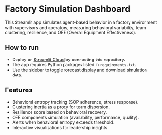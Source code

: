 # Factory Simulation Dashboard

This Streamlit app simulates agent-based behavior in a factory environment with supervisors and operators, measuring behavioral variability, team clustering, resilience, and OEE (Overall Equipment Effectiveness).

## How to run

- Deploy on [Streamlit Cloud](https://streamlit.io/cloud) by connecting this repository.
- The app requires Python packages listed in `requirements.txt`.
- Use the sidebar to toggle forecast display and download simulation data.

## Features

- Behavioral entropy tracking (SOP adherence, stress response).
- Clustering inertia as a proxy for team dispersion.
- Resilience score based on behavioral recovery.
- OEE components simulation (availability, performance, quality).
- Alerts when behavioral entropy exceeds threshold.
- Interactive visualizations for leadership insights.
